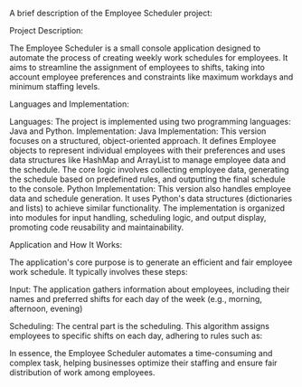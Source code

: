 A brief description of the Employee Scheduler project:

Project Description:

The Employee Scheduler is a small console application designed to automate the process of creating weekly work schedules for employees. It aims to streamline the assignment of employees to shifts, taking into account employee preferences and constraints like maximum workdays and minimum staffing levels.

Languages and Implementation:

Languages: The project is implemented using two programming languages: Java and Python.
Implementation:
Java Implementation: This version focuses on a structured, object-oriented approach. It defines Employee objects to represent individual employees with their preferences and uses data structures like HashMap and ArrayList to manage employee data and the schedule. The core logic involves collecting employee data, generating the schedule based on predefined rules, and outputting the final schedule to the console.
Python Implementation: This version also handles employee data and schedule generation. It uses Python's data structures (dictionaries and lists) to achieve similar functionality. The implementation is organized into modules for input handling, scheduling logic, and output display, promoting code reusability and maintainability.

Application and How It Works:

The application's core purpose is to generate an efficient and fair employee work schedule. It typically involves these steps:

Input: The application gathers information about employees, including their names and preferred shifts for each day of the week (e.g., morning, afternoon, evening)

Scheduling: The central part is the scheduling. This algorithm assigns employees to specific shifts on each day, adhering to rules such as:

In essence, the Employee Scheduler automates a time-consuming and complex task, helping businesses optimize their staffing and ensure fair distribution of work among employees.
